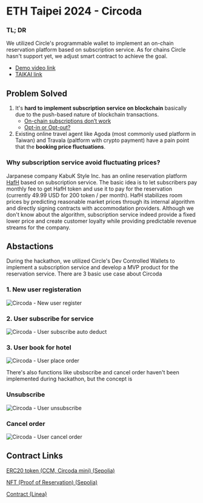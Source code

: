# ETH Taipei 2024 - Circoda
### TL; DR
We utilized Circle's programmable wallet to implement an on-chain reservation platform based on subscription service. As for chains Circle hasn't support yet, we adjust smart contract to achieve the goal.

- [Demo video link](https://youtu.be/Zxt9uZR2Xqs) 
- [TAIKAI link](https://taikai.network/ethtaipei/hackathons/hackathon-2024/projects/clu4jbahm0k3ny501hlji3yo1/idea)

## Problem Solved
1. It's **hard to implement subscription service on blockchain** basically due to the push-based nature of blockchain transactions.
   - [On-chain subscriptions don’t work](https://gaurangtorvekar.medium.com/on-chain-subscriptions-dont-work-2b7547f27e9d)
   - [Opt-in or Opt-out?](https://medium.com/swlh/opt-in-or-opt-out-7db2a247e72f)
2. Existing online travel agent like Agoda (most commonly used platform in Taiwan) and Travala (paltform with crypto payment) have a pain point that the **booking price fluctuations**.

### Why subscription service avoid fluctuating prices?
Jarpanese company KabuK Style Inc. has an online reservation platform [HafH](https://www.hafh.com/en) based on subscription service. The basic idea is to let subscribers pay monthly fee to get HafH token and use it to pay for the reservation (currently 49.99 USD for 200 token / per month). HafH stabilizes room prices by predicting reasonable market prices through its internal algorithm and directly signing contracts with accommodation providers. Although we don't know about the algorithm, subscription service indeed provide a fixed lower price and create customer loyalty while providing predictable revenue streams for the company.

## Abstactions
During the hackathon, we utilized Circle's Dev Controlled Wallets to implement a subscription service and develop a MVP product for the reservation service. There are 3 basic use case about Circoda
### 1. New user registeration
![Circoda - New user register](https://github.com/jason-ntu/ETHtaipei2024/assets/125814787/d7626558-c433-4994-8f4d-1638a4f07b9f)

### 2. User subscribe for service
![Circoda - User subscribe   auto deduct](https://github.com/jason-ntu/ETHtaipei2024/assets/125814787/c1b0642a-756a-4b31-8ac7-7c546684abbe)

### 3. User book for hotel
![Circoda - User place order](https://github.com/jason-ntu/ETHtaipei2024/assets/125814787/18279885-1c74-4fc4-bde4-c2c91b2683c4)

There's also functions like ubsbscribe and cancel order haven't been implemented during hackathon, but the concept is 
### Unsubscribe
![Circoda - User unsubscribe](https://github.com/jason-ntu/ETHtaipei2024/assets/125814787/fe90c98b-7049-4783-a521-0f6a5dd96f92)

### Cancel order
![Circoda - User cancel order](https://github.com/jason-ntu/ETHtaipei2024/assets/125814787/dcce52e3-f086-424a-810f-9e9b0f9ce95d)


## Contract Links
[ERC20 token (CCM, Circoda mini) (Sepolia)](https://goerli.lineascan.build/address/0x8b1CB4Bb68e6126c4fD54Aa2DC08705f5d5E5615CCR)

[NFT (Proof of Reservation) (Sepolia)](https://goerli.lineascan.build/address/0x096F9eF5185E1a05bF18961C5b76C8E97CbC50b0Circoda)

[Contract (Linea)](https://goerli.lineascan.build/address/0x7B1632265E71bf78a8e7727EB9F93a345C457D49)
